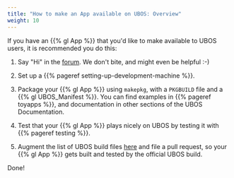 ```yaml
---
title: "How to make an App available on UBOS: Overview"
weight: 10
---
```


If you have an {{% gl App %}} that you'd like to make available to UBOS users, it
is recommended you do this:

1. Say "Hi" in the [forum](/community/). We don't bite, and might even be
   helpful :-)

1. Set up a {{% pageref setting-up-development-machine %}}.

1. Package your {{% gl App %}} using ``makepkg``, with a ``PKGBUILD`` file and a
   {{% gl UBOS_Manifest %}}. You can find examples in {{% pageref toyapps %}},
   and documentation in other sections of the UBOS Documentation.

1. Test that your {{% gl App %}} plays nicely on UBOS by testing it with
   {{% pageref testing %}}.

1. Augment the list of UBOS build files
   [here](https://github.com/uboslinux/ubos-buildconfig/tree/develop/hl/us>)
   and file a pull request, so your {{% gl App %}} gets built and tested by
   the official UBOS build.

Done!

